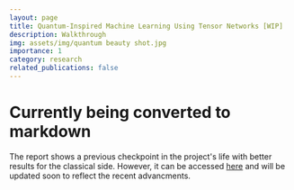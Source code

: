 ```yaml
---
layout: page
title: Quantum-Inspired Machine Learning Using Tensor Networks [WIP]
description: Walkthrough
img: assets/img/quantum beauty shot.jpg
importance: 1
category: research
related_publications: false
---
```


# Currently being converted to markdown
The report shows a previous checkpoint in the project's life with better results for the classical side. However, it can be accessed [here](/assets/pdf/QuantumComputingProject.pdf) and will be updated soon to reflect the recent advancments.